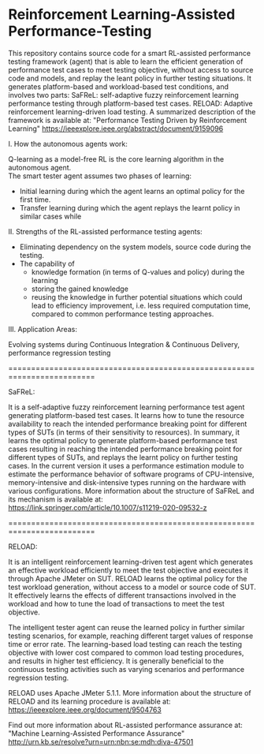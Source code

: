 # Reinforcement Learning-Assisted Performance-Testing
This repository contains source code for a smart RL-assisted performance testing framework (agent) that is able to learn the efficient generation of performance test cases to meet testing objective, without access to source code and models, and replay the leant policy in further testing situations. It generates platform-based and workload-based test conditions, and involves two parts:
SaFReL: self-adaptive fuzzy reinforcement learning performance testing through platform-based test cases.
RELOAD: Adaptive reinforcement learning-driven load testing.
A summarized description of the framework is available at: "Performance Testing Driven by Reinforcement Learning" https://ieeexplore.ieee.org/abstract/document/9159096

I. How the autonomous agents work:

Q-learning as a model-free RL is the core learning algorithm in the autonomous agent.  
The smart tester agent assumes two phases of learning:
- Initial learning during which the agent learns an optimal policy for the first time.
- Transfer learning during which the agent replays the learnt policy in similar cases while 

II. Strengths of the RL-assisted performance testing agents:

- Eliminating dependency on the system models, source code during the testing.
- The capability of 
  * knowledge formation (in terms of Q-values and policy) during the learning
  * storing the gained knowledge 
  * reusing the knowledge in further potential situations
which could lead to efficiency improvement, i.e. less required computation time, compared to 	common performance testing approaches.

III. Application Areas:

Evolving systems during Continuous Integration & Continuous Delivery, performance regression testing 

=========================================================================

SaFReL:

It is a self-adaptive fuzzy reinforcement learning performance test agent generating platform-based test cases. It learns how to tune the resource availability to reach the intended performance breaking point for different types of SUTs (in terms of their sensitivity to resources).
In summary, it learns the optimal policy to generate platform-based performance test cases resulting in reaching the intended performance breaking point for different types of SUTs, and replays the learnt policy on further testing cases. 
In the current version it uses a performance estimation module to estimate the performance behavior of software programs of CPU-intensive, memory-intensive and disk-intensive types running on the hardware with various configurations. More information about the structure of SaFReL and its mechanism is available at: 
https://link.springer.com/article/10.1007/s11219-020-09532-z



=========================================================================

RELOAD:

It is an intelligent reinforcement learning-driven test agent which generates an effective workload efficiently to meet the test objective and executes it through Apache JMeter on SUT. RELOAD learns the optimal policy for the test workload generation, without access to a model or source code of SUT. It effectively learns the effects of different transactions involved in the workload and how to tune the load of transactions to meet the test objective. 

The intelligent tester agent can reuse the learned policy in further similar testing scenarios, for example, reaching different target values of response time or error rate. The learning-based load testing can reach the testing objective with lower cost compared to common load testing procedures, and results in higher test efficiency. It is generally beneficial to the continuous testing activities such as varying scenarios and performance regression testing. 

RELOAD uses Apache JMeter 5.1.1. More information about the structure of RELOAD and its learning procedure is available at: 
https://ieeexplore.ieee.org/document/9504763

Find out more information about RL-assisted performance assurance at: "Machine Learning-Assisted Performance Assurance"
http://urn.kb.se/resolve?urn=urn:nbn:se:mdh:diva-47501
